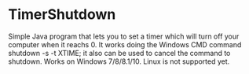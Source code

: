 # TimerShutdown
Simple Java program that lets you to set a timer which will turn off your computer when it reachs 0. It works doing the Windows CMD command shutdown -s -t XTIME; it also can be used to cancel the command to shutdown. Works on Windows 7/8/8.1/10. Linux is not supported yet.
